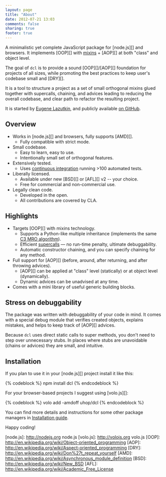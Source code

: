 ```yaml
---
layout: page
title: "About"
date: 2012-07-21 13:03
comments: false
sharing: true
footer: true
---
```


A minimalistic yet complete JavaScript package for [node.js][] and browsers.
It implements [OOP][] with [mixins](http://en.wikipedia.org/wiki/Mixins) + [AOP][]
at both "class" and object level.

The goal of `dcl` is to provide a sound [OOP][]/[AOP][] foundation for
projects of all sizes, while promoting the best practices to
keep user's codebase small and [DRY][].

It is a tool to structure a project as a set of small orthogonal mixins
glued together with supercalls, chaining, and advices leading to reducing
the overall codebase, and clear path to refactor the resulting project.

It is started by [Eugene Lazutkin](http://lazutkin.com/blog/),
and publicly available [on GitHub](https://github.com/uhop/dcl).

## Overview

* Works in [node.js][] and browsers, fully supports [AMD][].
  * Fully compatible with strict mode.
* Small codebase.
  * Easy to learn, easy to use.
  * Intentionally small set of orthogonal features.
* Extensively tested.
  * Uses [continuous integration](http://travis-ci.org/uhop/dcl) running >100 automated tests.
* Liberally licensed.
  * Available under new [BSD][] or [AFL][] v2 -- your choice.
  * Free for commercial and non-commercial use.
* Legally clean code.
  * Developed in the open.
  * All contributions are covered by CLA.

## Highlights

* Targets [OOP][] with mixins technology.
  * Supports a Python-like multiple inheritance (implements the same
    [C3 MRO algorithm](http://www.python.org/download/releases/2.3/mro/)).
  * Efficient [supercalls](/docs/mini_js/supercall) &mdash; no run-time penalty,
    ultimate debuggability.
  * Automatic constructor chaining, and you can specify chaining for any method.
* Full support for [AOP][] (before, around, after returning, and
  after throwing advices).
  * [AOP][] can be applied at "class" level (statically) or
    at object level (dynamically).
  * Dynamic advices can be unadvised at any time.
* Comes with a mini library of useful generic building blocks.

## Stress on debuggability

The package was written with debuggability of your code in mind. It comes with
a special debug module that verifies created objects, explains mistakes, and helps
to keep track of [AOP][] advices.

Because `dcl` uses direct static calls to super methods, you don't need
to step over unnecessary stubs. In places where stubs are unavoidable
(chains or advices) they are small, and intuitive.

## Installation

If you plan to use it in your [node.js][] project install it
like this:

{% codeblock %}
npm install dcl
{% endcodeblock %}

For your browser-based projects I suggest using [volo.js][]:

{% codeblock %}
volo add -amdoff uhop/dcl
{% endcodeblock %}

You can find more details and instructions for some other package managers in
[Installation guide](/docs/installation).

Happy coding!

[node.js]:  http://nodejs.org   node.js
[volo.js]:  http://volojs.org   volo.js
[OOP]:      http://en.wikipedia.org/wiki/Object-oriented_programming
[AOP]:      http://en.wikipedia.org/wiki/Aspect-oriented_programming
[DRY]:      http://en.wikipedia.org/wiki/Don%27t_repeat_yourself
[AMD]:      http://en.wikipedia.org/wiki/Asynchronous_module_definition
[BSD]:      http://en.wikipedia.org/wiki/New_BSD
[AFL]:      http://en.wikipedia.org/wiki/Academic_Free_License
